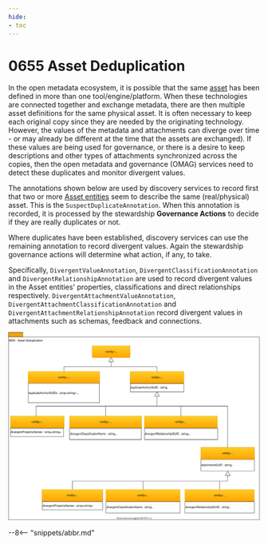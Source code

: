 ```yaml
---
hide:
- toc
---
```


<!-- SPDX-License-Identifier: CC-BY-4.0 -->
<!-- Copyright Contributors to the ODPi Egeria project 2019. -->

# 0655 Asset Deduplication

In the open metadata ecosystem, it is possible that the same 
[asset](../../../open-metadata-implementation/access-services/docs/concepts/assets) has been defined in
more than one tool/engine/platform.
When these technologies are connected together and exchange metadata, there are then multiple asset definitions for
the same physical asset.  It is often necessary to keep each original copy since they are needed by the originating technology.
However, the values of the metadata and attachments can diverge over time - or may already be different at the time
that the assets are exchanged).  If these values are being used for governance, or there is a desire to
keep descriptions and other types of attachments synchronized across the copies, then the open metadata
and governance (OMAG) services need to detect these duplicates and monitor divergent values.

The annotations shown below are used by discovery services to record first that two or more
[Asset entities](/egeria-docs/types/0/0010-Base-Model) seem to
describe the same (real/physical) asset.  This is the `SuspectDuplicateAnnotation`.  When this annotation
is recorded, it is processed by the stewardship **Governance Actions** to decide if they are really duplicates or
not.

Where duplicates have been established, discovery services can use the remaining annotation to
record divergent values.  Again the stewardship governance actions will determine what action, if any, to take.

Specifically, `DivergentValueAnnotation`, `DivergentClassificationAnnotation` and `DivergentRelationshipAnnotation`
are used to record divergent values in the Asset entities' properties, classifications and direct relationships
respectively.  `DivergentAttachmentValueAnnotation`, `DivergentAttachmentClassificationAnnotation` and
`DivergentAttachmentRelationshipAnnotation` record divergent values in attachments such as schemas, feedback and
connections.

![UML](0655-Asset-Deduplication.svg)

--8<-- "snippets/abbr.md"